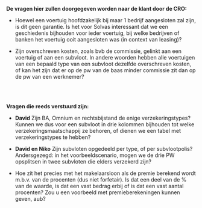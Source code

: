 __De vragen hier zullen doorgegeven worden naar de klant door de CRO:__

* Hoewel een voertuig hoofdzakelijk bij maar 1 bedrijf aangesloten zal zijn, is dit geen garantie. Is het voor Solvas interessant dat we een geschiedenis bijhouden voor ieder voertuig, bij welke bedrijven of banken het voertuig ooit aangesloten was (in context van leasing)?

* Zijn overschreven kosten, zoals bvb de commissie, gelinkt aan een voertuig of aan een subvloot. In andere woorden hebben alle voertuigen van een bepaald type van een subvloot dezelfde overschreven kosten, of kan het zijn dat er op de pw van de baas minder commissie zit dan op de pw van een werknemer?

<br><br>


__Vragen die reeds verstuurd zijn:__

* **David** Zijn BA, Omnium en rechtsbijstand de enige verzekeringstypes? Kunnen we dus voor een subvloot in drie kolommen bijhouden tot welke verzekeringsmaatschappij ze behoren, of dienen we een tabel met verzekeringstypes te hebben?

* **David en Niko** Zijn subvloten opgedeeld per type, of per subvlootpolis? Andersgezegd: in het voorbeeldscenario, mogen we de drie PW opsplitsen in twee subvloten die elders verzekerd zijn?

* Hoe zit het precies met het makelaarsloon als de premie berekend wordt m.b.v. van de procenten (dus niet forfetair).
Is dat een deel van de % van de waarde, is dat een vast bedrag erbij of is dat een vast aantal procenten?
Zou u een voorbeeld met premieberekeningen kunnen geven, aub?
